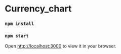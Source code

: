 # Currency_chart

### `npm install`

### `npm start`

Open [http://localhost:3000](http://localhost:3000) to view it in your browser.

